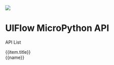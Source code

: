 <div class="uiflow_banner">
    <div>
      <img src="https://m5stack.oss-cn-shenzhen.aliyuncs.com/image/m5-docs_homepage/home_page/mpy_homepage.webp">
    </div>
    <div style="margin-top:30px">
      <h1 class="jumbotron-heading">UIFlow MicroPython API</h1>
      <p class="lead text-muted">API List</p>
    </div>
</div>


<div id='arduino_home_page' v-cloak>
  <el-card class="box-card" v-for="(item,index) in list" :key="index" style="margin-bottom:20px" :id="item.id">
    <div slot="header" class="clearfix">
      <span>{{item.title}}</span>
      <i class="el-icon-s-management" style="float: right;"></i>
    </div>
    <div v-for="(href,name) in item.item" :key="name" class="box-card-item">
      <a :href='href'><el-tag>{{name}}</el-tag></a>
    </div>
  </el-card>
</div>


<script>

const quickstart = {
  'title':"Quick Start",
  'item':{
    'BASIC / M5GO / FIRE / FACES':'#/en/quick_start/m5core/m5stack_core_get_started_MicroPython',
    'Core2':'#/en/quick_start/core2/m5stack_core2_get_started_MicroPython',
    'M5StickC':'#/en/quick_start/m5stickc/m5stickc_quick_start_with_uiflow',
    'M5StickC PLUS':'#/en/quick_start/m5stickc_plus/m5stickc_plus_quick_start_with_uiflow',
    'M5Stick':'#/en/quick_start/m5stick/m5stick_quick_start_with_uiflow',
    'ATOM Echo':'#/en/quick_start/atom/atom_echo_quick_start',
    'ATOM Lite / Matrix':'#/en/quick_start/atom/atom_quick_start_uiflow'
  },
  "id":"quickstart"
};

const m5stack_lvgl = {
  'title':"M5Stack LVGL",
  'item':{
    'Screen':'#/en/mpy/m5stack_lvgl?id=m5screen',
    'Tabview':'#/en/mpy/m5stack_lvgl?id=m5tabview',
    'Textarea':'#/en/mpy/m5stack_lvgl?id=m5textarea',
    'Msgbox':'#/en/mpy/m5stack_lvgl?id=m5msgbox',
    'Led':'#/en/mpy/m5stack_lvgl?id=m5led',
    'Switch':'#/en/mpy/m5stack_lvgl?id=m5switch',
    'Slider':'#/en/mpy/m5stack_lvgl?id=m5slider',
    'List':'#/en/mpy/m5stack_lvgl?id=m5list',
    'Line':'#/en/mpy/m5stack_lvgl?id=m5line',
    'Label':'#/en/mpy/m5stack_lvgl?id=m5label',
    'Img':'#/en/mpy/m5stack_lvgl?id=m5img',
    'Dropdown':'#/en/mpy/m5stack_lvgl?id=m5dropdown',
    'Cpicker':'#/en/mpy/m5stack_lvgl?id=m5cpicker',
    'Checkbox':'#/en/mpy/m5stack_lvgl?id=m5checkbox',
    'Btn':'#/en/mpy/m5stack_lvgl?id=m5btn',
    'Arc':'#/en/mpy/m5stack_lvgl?id=m5arc',
    'Bar':'#/en/mpy/m5stack_lvgl?id=m5bar',
    'Imgbtn':'#/en/mpy/m5stack_lvgl?id=m5imgbtn',
    'Obj':'#/en/mpy/m5stack_lvgl?id=m5obj'
  },
  "id":"m5stack_lvgl_api"
};

const iotcloud = {
  'title':"IoT-Cloud",
  'item':{
    'Tencent':'#/en/mpy/iotcloud?id=tencent',
    'Azure IoT':'#/en/mpy/iotcloud?id=azure',
    'Blynk':'#/en/mpy/iotcloud?id=blynk'
  },
  "id":"iotcloud"
};

const unit = {
  'title':"Unit I2C Class",
  'item':{
    'Ultrasonic':'#/en/mpy/unit?id=ultrasonic',
    'Heart':'#/en/mpy/unit?id=heart',
    'ENV/ENV II':'#/en/mpy/unit?id=envenv-ii',
    'ADC':'#/en/mpy/unit?id=adc',
    'ACCEL':'#/en/mpy/unit?id=accel',
    'DAC':'#/en/mpy/unit?id=dac',
    'NCIR':'#/en/mpy/unit?id=ncir',
    'Joystick':'#/en/mpy/unit?id=joystick',
    'ToF':'#/en/mpy/unit?id=tof',
    'COLOR':'#/en/mpy/unit?id=color',
    'EXT.IO':'#/en/mpy/unit?id=extio',
    'RFID':'#/en/mpy/unit?id=rfid',
    'EXT.IO':'#/en/mpy/unit?id=extio',
    'CardKB':'#/en/mpy/unit?id=cardkb',
    'Tracker':'#/en/mpy/unit?id=track',
    'Makey':'#/en/mpy/unit?id=makey'
  },
  "id":"unit_api"
};

const advanced = {
  'title':"Advanced",
  'item':{
    'WiFi':'#/en/mpy/advanced?id=wificfg',
    'MQTT':'#/en/mpy/advanced?id=m5mqtt',
    'ESP-NOW':'#/en/mpy/advanced?id=esp-now',
    'HTTP':'#/en/mpy/advanced?id=http',
    'NTP':'#/en/mpy/advanced?id=ntp',
    'EEPROM':'#/en/mpy/advanced?id=eeprom',
    'UART':'#/en/mpy/advanced?id=uart'
  },
  "id":"advanced_api"
};

var arduino_home_page = new Vue({
    el:'#arduino_home_page',
    data() {
      return {
        list: {
            quickstart: quickstart,
            m5stack_lvgl: m5stack_lvgl,
            iotcloud: iotcloud,
            unit: unit,
            advanced: advanced
          }
      };
    }
})
</script>